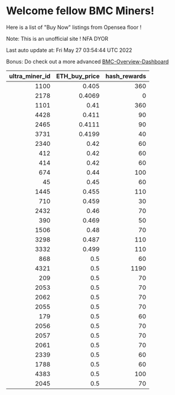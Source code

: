 # Welcome fellow BMC Miners!
Here is a list of "Buy Now" listings from Opensea floor !

Note: This is an unofficial site ! NFA DYOR

Last auto update at: Fri May 27 03:54:44 UTC 2022

Bonus: Do check out a more advanced [BMC-Overview-Dashboard](https://dune.com/defifunk/BMC-Overview-Dashboard)


|   ultra_miner_id |   ETH_buy_price |   hash_rewards |
|-----------------:|----------------:|---------------:|
|             1100 |          0.405  |            360 |
|             2178 |          0.4069 |              0 |
|             1101 |          0.41   |            360 |
|             4428 |          0.411  |             90 |
|             2465 |          0.4111 |             90 |
|             3731 |          0.4199 |             40 |
|             2340 |          0.42   |             60 |
|              412 |          0.42   |             60 |
|              414 |          0.42   |             60 |
|              674 |          0.44   |            100 |
|               45 |          0.45   |             60 |
|             1445 |          0.455  |            110 |
|              710 |          0.459  |             30 |
|             2432 |          0.46   |             70 |
|              390 |          0.469  |             50 |
|             1506 |          0.48   |             70 |
|             3298 |          0.487  |            110 |
|             3332 |          0.499  |            110 |
|              868 |          0.5    |             60 |
|             4321 |          0.5    |           1190 |
|              209 |          0.5    |             70 |
|             2053 |          0.5    |             70 |
|             2062 |          0.5    |             70 |
|             2055 |          0.5    |             70 |
|              179 |          0.5    |             60 |
|             2056 |          0.5    |             70 |
|             2057 |          0.5    |             70 |
|             2061 |          0.5    |             70 |
|             2339 |          0.5    |             60 |
|             1788 |          0.5    |             60 |
|             4383 |          0.5    |            100 |
|             2045 |          0.5    |             70 |